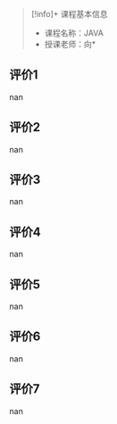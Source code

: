 >[!info]+ 课程基本信息
>
> - 课程名称：JAVA
> - 授课老师：向*

## 评价1

nan
## 评价2

nan
## 评价3

nan
## 评价4

nan
## 评价5

nan
## 评价6

nan
## 评价7

nan
